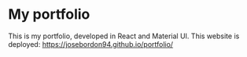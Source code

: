 # My portfolio

This is my portfolio, developed in React and Material UI.
This website is deployed: https://josebordon94.github.io/portfolio/
